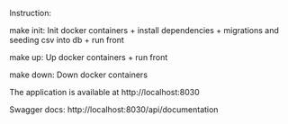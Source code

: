 Instruction:

make init: Init docker containers + install dependencies + migrations and seeding csv into db + run front

make up: Up docker containers + run front

make down: Down docker containers

The application is available at http://localhost:8030

Swagger docs: http://localhost:8030/api/documentation
